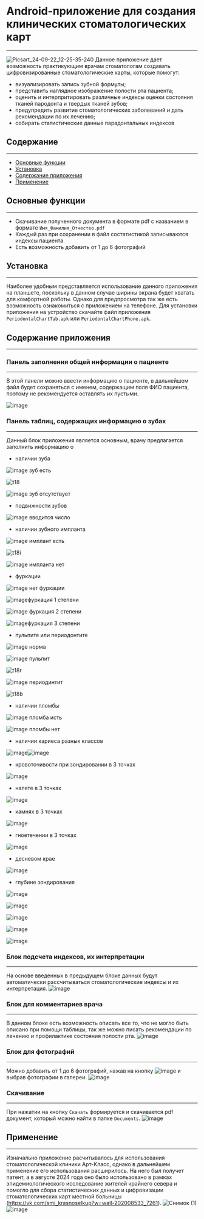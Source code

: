 # Android-приложение для создания клинических стоматологических карт
---
![Picsart_24-09-22_12-25-35-240](https://github.com/user-attachments/assets/a1e75490-99f4-42ff-9f5e-ae6b10f7396f)
Данное приложение дает возможность практикующим врачам стоматологам создавать цифровизированные стоматологические карты, которые помогут:
 - визуализировать запись зубной формулы;
 - представить наглядное изображение полости рта пациента;
 - оценить и интерпритировать различные индексы оценки состояния тканей пародонта и твердых тканей зубов;
 - предупредить развитие стоматологических заболеваний и дать рекомендации по их лечению;
 - собирать статистические данные парадонтальных индексов
 
 ## Содержание
---
- [Основные функции](#oсновные-функции)
- [Установка](#установка)
- [Содержание приложения](#содержание-приложения)
- [Применение](#применение)

## Основные функции
---
- Скачивание полученного документа в формате pdf с названием в формате `Имя_Фамилия_Отчество.pdf`
- Каждый раз при сохранении в файл состатистикой записываются индексы пациента
- Есть возможность добавить от 1 до 6 фотографий

## Установка
---
Наиболее удобным представляется использование данного приложения на планшете, поскольку в данном случае ширины экрана будет хватать для комфортной работы. Однако для предпросмотра так же есть возможность ознакомиться с приложением на телефоне.
Для установки приложения на устройство скачайте файл приложения `PeriodontalChartTab.apk` или
 `PeriodontalChartPhone.apk`.

## Содержание приложения
---
### Панель заполнения общей информации о пациенте
---
В этой панели можно ввести информацию о пациенте, в дальнейшем файл будет сохраняться с именем, содержащим поля ФИО пациента, поэтому не рекомендуется оставлять их пустыми.

![image](https://github.com/user-attachments/assets/098dceb6-c9d4-413b-8468-978b0f074b33)

### Панель таблиц, содержащих информацию о зубах
---
Данный блок приложения является основным, врачу предлагается заполнить информацию о
  - наличии зуба

  ![image](https://github.com/user-attachments/assets/8a0705cb-2a28-4f7d-a81c-2e0c49cfff52) зуб есть

  ![t18](https://github.com/user-attachments/assets/cf6ea3c5-24d7-4bbb-849c-f040b32f31fe)
  
  ![image](https://github.com/user-attachments/assets/cfafd7a2-76f2-4832-b092-51064e276c48) зуб отсутствует
  
  - подвижности зубов
    
  ![image](https://github.com/user-attachments/assets/2718f814-58bf-4969-968c-c489eaec33e3) вводится число
  - наличии зубного импланта
    
  ![image](https://github.com/user-attachments/assets/6302cc2f-fce8-4b76-9db7-1e8c73584a96) имплант есть

![t18i](https://github.com/user-attachments/assets/ff7a8a00-a9bd-45ed-92f8-fa98c289a720)

![image](https://github.com/user-attachments/assets/b0f5e3b7-f34b-4a93-b762-afd589dfd772) импланта нет

  - фуркации
    
  ![image](https://github.com/user-attachments/assets/b0f5e3b7-f34b-4a93-b762-afd589dfd772) нет фуркации

![image](https://github.com/user-attachments/assets/56342b50-dbd0-49d6-9a24-434509d7464b)фуркация 1 степени

![image](https://github.com/user-attachments/assets/d27d456a-0fcf-4a21-abce-e72da9b9b108) фуркация 2 степени

![image](https://github.com/user-attachments/assets/49950e04-7786-4da5-a969-c45cc14ee14e)фуркация 3 степени

  - пульпите или периодонтите
    
  ![image](https://github.com/user-attachments/assets/9cd4ae73-2c2c-4d39-8043-f306bc2e73bb) норма

![image](https://github.com/user-attachments/assets/caa2b1be-647f-4012-ace3-c3798c402511) пульпит

![t18r](https://github.com/user-attachments/assets/ce8867aa-de05-42b6-8ba5-5cb1d6b9f74f)

![image](https://github.com/user-attachments/assets/00d633e2-2a1a-4e7d-aff9-c32390367b9d) периодинтит

![t18b](https://github.com/user-attachments/assets/8b41bd46-b195-4844-885d-0ca920a87cac)

- наличии пломбы
  
![image](https://github.com/user-attachments/assets/6fdbf77f-4475-417e-b1d0-c32b5f6d0279) пломба исть

 ![image](https://github.com/user-attachments/assets/9cd4ae73-2c2c-4d39-8043-f306bc2e73bb) пломбы нет
  
- наличии кариеса разных классов
  
![image](https://github.com/user-attachments/assets/c9084b4f-0ce8-4349-abf9-8bac949d7ad3)![image](https://github.com/user-attachments/assets/5b5e8698-e689-41a7-b65b-237529cfe179)
- кровоточивости при зондировании в 3 точках
  
![image](https://github.com/user-attachments/assets/ab728519-fb13-40d4-9b82-3638e2182e1c)
- налете в 3 точках
  
![image](https://github.com/user-attachments/assets/fdb1ec90-b3ac-41d9-a088-8e489f71c245)
- камнях в 3 точках
  
![image](https://github.com/user-attachments/assets/2b9abff6-ea0f-40e6-9f16-98044be0bb4c)
- гноетечении в 3 точках
  
![image](https://github.com/user-attachments/assets/e57f8b1f-05f9-4419-a4ed-baba01b52e19)
- десневом крае
  
![image](https://github.com/user-attachments/assets/e2995720-9dbe-48ac-855b-7999bdc8c6fe)
- глубине зондирования
  
![image](https://github.com/user-attachments/assets/aeacecda-47ff-40f9-b460-c9c3206694e0)

![image](https://github.com/user-attachments/assets/d8a48c87-2d0f-4f55-b164-cb437e8e1c88)

![image](https://github.com/user-attachments/assets/31fc86b4-b3a4-4c67-8cc8-92e8b531095b)

![image](https://github.com/user-attachments/assets/a60e3b44-9c20-4536-a494-cee0da9e1acd)

![image](https://github.com/user-attachments/assets/aad9cccf-1d80-42cd-8f92-4f85f191a48a)
### Блок подсчета индексов, их интерпретации 
---
На основе введенных в предыдущем блоке данных будут автоматически рассчитываться стоматологические индексы и их интерпретация.
![image](https://github.com/user-attachments/assets/38e005c2-678f-40fa-acc2-1c376af2066d)
### Блок для комментариев врача
---
В данном блоке есть возможность описать все то, что не могло быть описано при помощи таблицы, так же можно писать рекомендации по лечению и профилактике состояния полости рта. 
![image](https://github.com/user-attachments/assets/5f1c08e7-061d-4e1a-afa2-9b54b7ec8a3c)
### Блок для фотографий
---
Можно добавить от 1 до 6 фотографий, нажав на кнопку ![image](https://github.com/user-attachments/assets/f9ad44fa-34b0-4d57-ac6d-2c75675fa811) и выбрав фотографии в галереи.
![image](https://github.com/user-attachments/assets/9b642145-8240-4d4e-85af-391790d5653a)
### Скачивание
---
При нажатии на кнопку `Скачать` формируется и скачивается pdf документ, который можно найти в папке `Documents`.
![image](https://github.com/user-attachments/assets/20ce60f0-be69-4fed-92d3-d66ffae1f8a9)
## Применение
---
Изначально приложение расчитывалось для использования стоматологической клиники Арт-Класс, однако в дальнейшем применение его использования расширилось. На него был получет патент, а в августе 2024 года оно было использовано в рамках эпидемиологического исследование жителей крайнего севера и помогло для сбора статистических данных и цифровизации стоматологических карт местной больницы (https://vk.com/smi_krasnoselkup?w=wall-202008533_7261).
![Снимок (1)](https://github.com/user-attachments/assets/696aa893-eee9-4e4f-89a0-747ea17554ca)
![image](https://github.com/user-attachments/assets/dee1f8ba-71ca-415c-88ff-0e9aa90be4a4)
